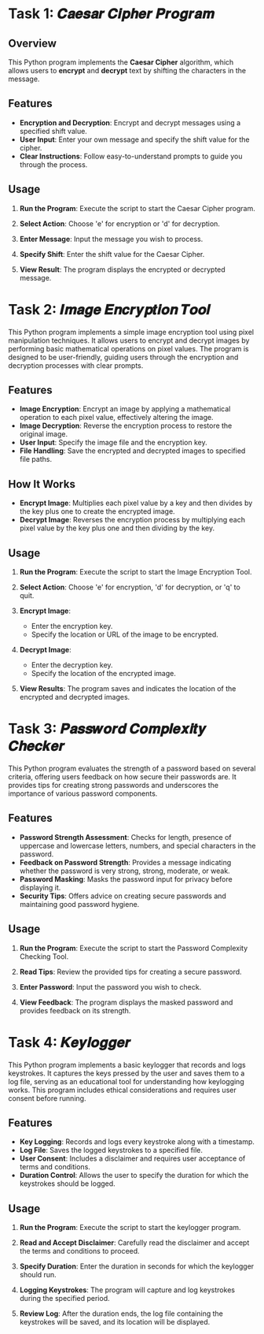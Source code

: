 # Task 1: 𝑪𝒂𝒆𝒔𝒂𝒓 𝑪𝒊𝒑𝒉𝒆𝒓 𝑷𝒓𝒐𝒈𝒓𝒂𝒎

## Overview

This Python program implements the **Caesar Cipher** algorithm, which allows users to **encrypt** and **decrypt** text by shifting the characters in the message.

## Features

- **Encryption and Decryption**: Encrypt and decrypt messages using a specified shift value.
- **User Input**: Enter your own message and specify the shift value for the cipher.
- **Clear Instructions**: Follow easy-to-understand prompts to guide you through the process.

## Usage

1. **Run the Program**: Execute the script to start the Caesar Cipher program.

2. **Select Action**: Choose 'e' for encryption or 'd' for decryption.

3. **Enter Message**: Input the message you wish to process.

4. **Specify Shift**: Enter the shift value for the Caesar Cipher.

5. **View Result**: The program displays the encrypted or decrypted message.



# Task 2: 𝑰𝒎𝒂𝒈𝒆 𝑬𝒏𝒄𝒓𝒚𝒑𝒕𝒊𝒐𝒏 𝑻𝒐𝒐𝒍

This Python program implements a simple image encryption tool using pixel manipulation techniques. It allows users to encrypt and decrypt images by performing basic mathematical operations on pixel values. The program is designed to be user-friendly, guiding users through the encryption and decryption processes with clear prompts.

## Features

- **Image Encryption**: Encrypt an image by applying a mathematical operation to each pixel value, effectively altering the image.
- **Image Decryption**: Reverse the encryption process to restore the original image.
- **User Input**: Specify the image file and the encryption key.
- **File Handling**: Save the encrypted and decrypted images to specified file paths.

## How It Works

- **Encrypt Image**: Multiplies each pixel value by a key and then divides by the key plus one to create the encrypted image.
- **Decrypt Image**: Reverses the encryption process by multiplying each pixel value by the key plus one and then dividing by the key.

## Usage

1. **Run the Program**: Execute the script to start the Image Encryption Tool.

2. **Select Action**: Choose 'e' for encryption, 'd' for decryption, or 'q' to quit.

3. **Encrypt Image**:
   - Enter the encryption key.
   - Specify the location or URL of the image to be encrypted.

4. **Decrypt Image**:
   - Enter the decryption key.
   - Specify the location of the encrypted image.

5. **View Results**: The program saves and indicates the location of the encrypted and decrypted images.



# Task 3: 𝑷𝒂𝒔𝒔𝒘𝒐𝒓𝒅 𝑪𝒐𝒎𝒑𝒍𝒆𝒙𝒊𝒕𝒚 𝑪𝒉𝒆𝒄𝒌𝒆𝒓

This Python program evaluates the strength of a password based on several criteria, offering users feedback on how secure their passwords are. It provides tips for creating strong passwords and underscores the importance of various password components.

## Features

- **Password Strength Assessment**: Checks for length, presence of uppercase and lowercase letters, numbers, and special characters in the password.
- **Feedback on Password Strength**: Provides a message indicating whether the password is very strong, strong, moderate, or weak.
- **Password Masking**: Masks the password input for privacy before displaying it.
- **Security Tips**: Offers advice on creating secure passwords and maintaining good password hygiene.

## Usage

1. **Run the Program**: Execute the script to start the Password Complexity Checking Tool.

2. **Read Tips**: Review the provided tips for creating a secure password.

3. **Enter Password**: Input the password you wish to check.

4. **View Feedback**: The program displays the masked password and provides feedback on its strength.



# Task 4: 𝑲𝒆𝒚𝒍𝒐𝒈𝒈𝒆𝒓

This Python program implements a basic keylogger that records and logs keystrokes. It captures the keys pressed by the user and saves them to a log file, serving as an educational tool for understanding how keylogging works. This program includes ethical considerations and requires user consent before running.

## Features

- **Key Logging**: Records and logs every keystroke along with a timestamp.
- **Log File**: Saves the logged keystrokes to a specified file.
- **User Consent**: Includes a disclaimer and requires user acceptance of terms and conditions.
- **Duration Control**: Allows the user to specify the duration for which the keystrokes should be logged.

## Usage

1. **Run the Program**: Execute the script to start the keylogger program.

2. **Read and Accept Disclaimer**: Carefully read the disclaimer and accept the terms and conditions to proceed.

3. **Specify Duration**: Enter the duration in seconds for which the keylogger should run.

4. **Logging Keystrokes**: The program will capture and log keystrokes during the specified period.

5. **Review Log**: After the duration ends, the log file containing the keystrokes will be saved, and its location will be displayed.
